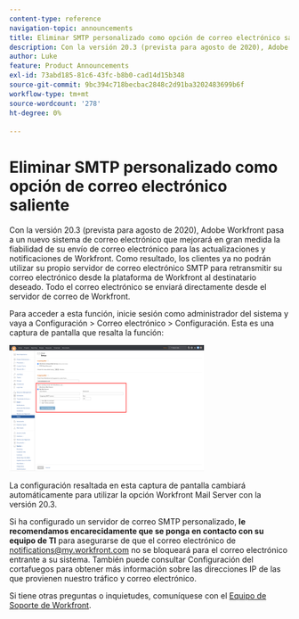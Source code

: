 ```yaml
---
content-type: reference
navigation-topic: announcements
title: Eliminar SMTP personalizado como opción de correo electrónico saliente
description: Con la versión 20.3 (prevista para agosto de 2020), Adobe Workfront pasa a un nuevo sistema de correo electrónico que mejorará en gran medida la fiabilidad de su envío de correo electrónico para las actualizaciones y notificaciones de Workfront. Como resultado, los clientes ya no podrán utilizar su propio servidor de correo electrónico SMTP para retransmitir su correo electrónico desde la plataforma de Workfront al destinatario deseado. Todo el correo electrónico se enviará directamente desde el servidor de correo de Workfront.
author: Luke
feature: Product Announcements
exl-id: 73abd185-81c6-43fc-b8b0-cad14d15b348
source-git-commit: 9bc394c718becbac2848c2d91ba3202483699b6f
workflow-type: tm+mt
source-wordcount: '278'
ht-degree: 0%

---
```


# Eliminar SMTP personalizado como opción de correo electrónico saliente

Con la versión 20.3 (prevista para agosto de 2020), Adobe Workfront pasa a un nuevo sistema de correo electrónico que mejorará en gran medida la fiabilidad de su envío de correo electrónico para las actualizaciones y notificaciones de Workfront. Como resultado, los clientes ya no podrán utilizar su propio servidor de correo electrónico SMTP para retransmitir su correo electrónico desde la plataforma de Workfront al destinatario deseado. Todo el correo electrónico se enviará directamente desde el servidor de correo de Workfront.

Para acceder a esta función, inicie sesión como administrador del sistema y vaya a Configuración > Correo electrónico > Configuración. Esta es una captura de pantalla que resalta la función:

![](assets/email-server-settings-350x226.png)

La configuración resaltada en esta captura de pantalla cambiará automáticamente para utilizar la opción Workfront Mail Server con la versión 20.3.

Si ha configurado un servidor de correo SMTP personalizado, **le recomendamos encarecidamente que se ponga en contacto con su equipo de TI** para asegurarse de que el correo electrónico de notifications@my.workfront.com no se bloqueará para el correo electrónico entrante a su sistema. También puede consultar Configuración del cortafuegos para obtener más información sobre las direcciones IP de las que provienen nuestro tráfico y correo electrónico.

Si tiene otras preguntas o inquietudes, comuníquese con el [Equipo de Soporte de Workfront](https://one.workfront.com/s/support?language=en_US).
